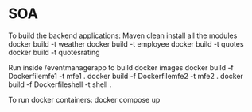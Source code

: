 # SOA

To build the backend applications:
Maven clean install all the modules
docker build -t weather
docker build -t employee
docker build -t quotes
docker build -t quotesrating


Run inside /eventmanagerapp to build docker images
docker build -f Dockerfilemfe1 -t mfe1 .
docker build -f Dockerfilemfe2 -t mfe2 .
docker build -f Dockerfileshell -t shell .


To run docker containers:
docker compose up
